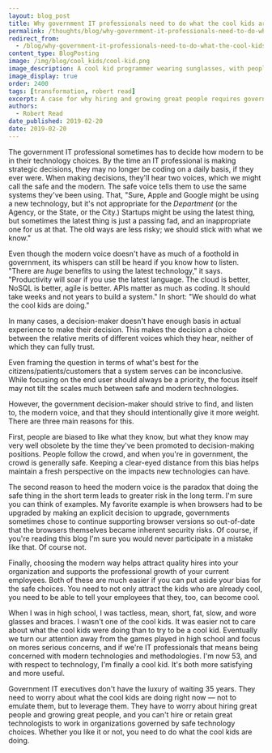 ```yaml
---
layout: blog_post
title: Why government IT professionals need to do what the cool kids are doing
permalink: /thoughts/blog/why-government-it-professionals-need-to-do-what-the-cool-kids-are-doing/
redirect_from:
  - /blog/why-government-it-professionals-need-to-do-what-the-cool-kids-are-doing/
content_type: BlogPosting
image: /img/blog/cool_kids/cool-kid.png
image_description: A cool kid programmer wearing sunglasses, with people admiring him in the background.
image_display: true
order: 2400
tags: [transformation, robert read]
excerpt: A case for why hiring and growing great people requires government IT professionals to do what the cool kids are doing.
authors:
  - Robert Read
date_published: 2019-02-20
date: 2019-02-20
---
```


The government IT professional sometimes has to decide how modern to be in their technology choices. By the time an IT professional is making strategic decisions, they may no longer be coding on a daily basis, if they ever were. When making decisions, they'll hear two voices, which we might call the safe and the modern. The safe voice tells them to use the same systems they've been using. That, "Sure, Apple and Google might be using a new technology, but it's not appropriate for the *Department* (or the Agency, or the State, or the City.) Startups might be using the latest thing, but sometimes the latest thing is just a passing fad, and an inappropriate one for us at that. The old ways are less risky; we should stick with what we know."

Even though the modern voice doesn't have as much of a foothold in government, its whispers can still be heard if you know how to listen. "There are *huge* benefits to using the latest technology," it says. "Productivity will soar if you use the latest language. The cloud is better, NoSQL is better, agile is better. APIs matter as much as coding. It should take weeks and not years to build a system." In short: "We should do what the cool kids are doing."

In many cases, a decision-maker doesn't have enough basis in actual experience to make their decision. This makes the decision a choice between the relative merits of different voices which they hear, neither of which they can fully trust.

Even framing the question in terms of what's best for the citizens/patients/customers that a system serves can be inconclusive. While focusing on the end user should always be a priority, the focus itself may not tilt the scales much between safe and modern technologies.

However, the government decision-maker should strive to find, and listen to, the modern voice, and that they should intentionally give it more weight. There are three main reasons for this.

First, people are biased to like what they know, but what they know may very well obsolete by the time they've been promoted to decision-making positions. People follow the crowd, and when you're in government, the crowd is generally safe. Keeping a clear-eyed distance from this bias helps maintain a fresh perspective on the impacts new technologies can have.

The second reason to heed the modern voice is the paradox that doing the safe thing in the short term leads to greater risk in the long term. I'm sure you can think of examples. My favorite example is when browsers had to be upgraded by making an explicit decision to upgrade, governments sometimes chose to continue supporting browser versions so out-of-date that the browsers themselves became inherent security risks. Of course, if you're reading this blog I'm sure you would never participate in a mistake like that. Of course not.

Finally, choosing the modern way helps attract quality hires into your organization and supports the professional growth of your current employees. Both of these are much easier if you can put aside your bias for the safe choices. You need to not only attract the kids who are already cool, you need to be able to tell your employees that they, too, can become cool.

When I was in high school, I was tactless, mean, short, fat, slow, and wore glasses and braces. I wasn't one of the cool kids. It was easier not to care about what the cool kids were doing than to try to be a cool kid. Eventually we turn our attention away from the games played in high school and focus on mores serious concerns, and if we're IT professionals that means being concerned with modern technologies and methodologies. I'm now 53, and with respect to technology, I'm finally a cool kid. It's both more satisfying and more useful.

Government IT executives don't have the luxury of waiting 35 years. They need to worry about what the cool kids are doing right now &mdash; not to emulate them, but to leverage them. They have to worry about hiring great people and growing great people, and you can't hire or retain great technologists to work in organizations governed by safe technology choices. Whether you like it or not, you need to do what the cool kids are doing.
